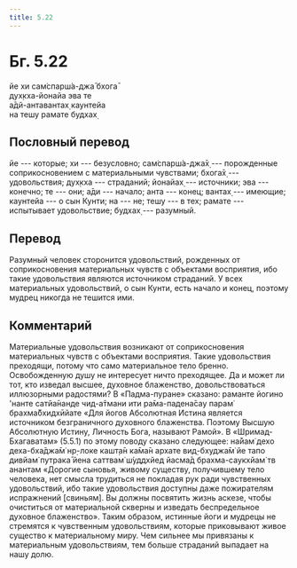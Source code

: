 ```yaml
---
title: 5.22
---
```


# Бг. 5.22
йе хи сам̇спарш́а-джа̄ бхога̄<br/>
дух̣кха-йонайа эва те<br/>
а̄дй-антавантах̣ каунтейа<br/>
на тешу рамате будхах̣
## Пословный перевод

йе --- которые; хи --- безусловно; сам̇спарш́а-джа̄х̣ --- порожденные
соприкосновением с материальными чувствами; бхога̄х̣ --- удовольствия;
дух̣кха --- страданий; йонайах̣ --- источники; эва --- конечно; те ---
они; а̄ди --- начало; анта --- конец; вантах̣ --- имеющие; каунтейа --- о
сын Кунти; на --- не; тешу --- в тех; рамате --- испытывает
удовольствие; будхах̣ --- разумный.

## Перевод

Разумный человек сторонится удовольствий, рожденных от соприкосновения
материальных чувств с объектами восприятия, ибо такие удовольствия
являются источником страданий. У всех материальных удовольствий, о сын
Кунти, есть начало и конец, поэтому мудрец никогда не тешится ими.

## Комментарий

Материальные удовольствия возникают от соприкосновения материальных
чувств с объектами восприятия. Такие удовольствия преходящи, потому что
само материальное тело бренно. Освобожденную душу не интересует ничто
преходящее. Да и может ли тот, кто изведал высшее, духовное блаженство,
довольствоваться иллюзорными радостями? В «Падма-пуране» сказано:
раманте йогино 'нанте сатйа̄нанде чид-а̄тмани ити ра̄ма-падена̄сау парам̇
брахма̄бхидхӣйате «Для йогов Абсолютная Истина является источником
безграничного духовного блаженства. Поэтому Высшую Абсолютную Истину,
Личность Бога, называют Рамой». В «Шримад-Бхагаватам» (5.5.1) по этому
поводу сказано следующее: на̄йам̇ дехо деха-бха̄джа̄м̇ нр̣-локе кашт̣а̄н ка̄ма̄н
архате вид̣-бхуджа̄м̇ йе тапо дивйам̇ путрака̄ йена саттвам̇ ш́уддхйед йасма̄д
брахма-саукхйам̇ тв анантам «Дорогие сыновья, живому существу,
получившему тело человека, нет смысла трудиться не покладая рук ради
чувственных удовольствий, ибо такие удовольствия доступны даже
пожирателям испражнений \[свиньям\]. Вы должны посвятить жизнь аскезе,
чтобы очиститься от материальной скверны и изведать беспредельное
духовное блаженство». Таким образом, истинные йоги и мудрецы не
стремятся к чувственным удовольствиям, которые приковывают живое
существо к материальному миру. Чем сильнее мы привязаны к материальным
удовольствиям, тем больше страданий выпадает на нашу долю.
